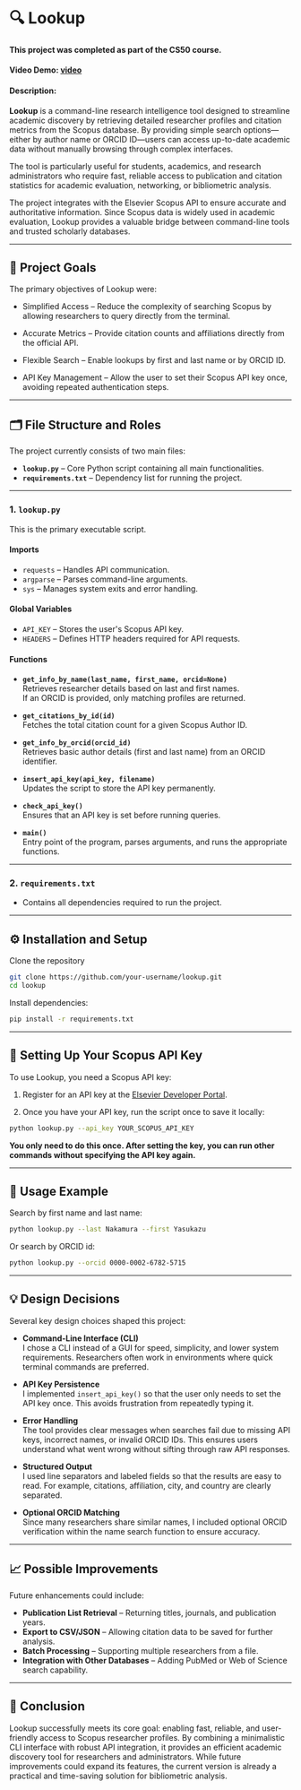 # 🔍 Lookup

#### This project was completed as part of the CS50 course.

#### Video Demo: [video](https://www.youtube.com/watch?v=5m-e14IusHI)

#### Description:

**Lookup** is a command-line research intelligence tool designed to streamline academic discovery by retrieving detailed researcher profiles and citation metrics from the Scopus database. By providing simple search options—either by author name or ORCID ID—users can access up-to-date academic data without manually browsing through complex interfaces.

The tool is particularly useful for students, academics, and research administrators who require fast, reliable access to publication and citation statistics for academic evaluation, networking, or bibliometric analysis.

The project integrates with the Elsevier Scopus API to ensure accurate and authoritative information. Since Scopus data is widely used in academic evaluation, Lookup provides a valuable bridge between command-line tools and trusted scholarly databases.

---

## 🎯 Project Goals

The primary objectives of Lookup were:

- Simplified Access – Reduce the complexity of searching Scopus by allowing researchers to query directly from the terminal.

- Accurate Metrics – Provide citation counts and affiliations directly from the official API.

- Flexible Search – Enable lookups by first and last name or by ORCID ID.

- API Key Management – Allow the user to set their Scopus API key once, avoiding repeated authentication steps.

---

## 🗂 File Structure and Roles

The project currently consists of two main files:

- **`lookup.py`** – Core Python script containing all main functionalities.
- **`requirements.txt`** – Dependency list for running the project.

---

### 1. `lookup.py`

This is the primary executable script.

#### **Imports**

- `requests` – Handles API communication.
- `argparse` – Parses command-line arguments.
- `sys` – Manages system exits and error handling.

#### **Global Variables**

- `API_KEY` – Stores the user's Scopus API key.
- `HEADERS` – Defines HTTP headers required for API requests.

#### **Functions**

- **`get_info_by_name(last_name, first_name, orcid=None)`**  
  Retrieves researcher details based on last and first names.  
  If an ORCID is provided, only matching profiles are returned.

- **`get_citations_by_id(id)`**  
  Fetches the total citation count for a given Scopus Author ID.

- **`get_info_by_orcid(orcid_id)`**  
  Retrieves basic author details (first and last name) from an ORCID identifier.

- **`insert_api_key(api_key, filename)`**  
  Updates the script to store the API key permanently.

- **`check_api_key()`**  
  Ensures that an API key is set before running queries.

- **`main()`**  
  Entry point of the program, parses arguments, and runs the appropriate functions.

---

### 2. `requirements.txt`

- Contains all dependencies required to run the project.

---

## ⚙️ Installation and Setup

Clone the repository

```bash
git clone https://github.com/your-username/lookup.git
cd lookup
```

Install dependencies:

```bash
pip install -r requirements.txt
```

---

## 🔑 Setting Up Your Scopus API Key

To use Lookup, you need a Scopus API key:

1. Register for an API key at the [Elsevier Developer Portal](https://dev.elsevier.com/).

2. Once you have your API key, run the script once to save it locally:

```bash
python lookup.py --api_key YOUR_SCOPUS_API_KEY
```

**You only need to do this once. After setting the key, you can run other commands without specifying the API key again.**

---

## 🚀 Usage Example

Search by first name and last name:

```bash
python lookup.py --last Nakamura --first Yasukazu
```

Or search by ORCID id:

```bash
python lookup.py --orcid 0000-0002-6782-5715
```

---

## 💡 Design Decisions

Several key design choices shaped this project:

- **Command-Line Interface (CLI)**  
  I chose a CLI instead of a GUI for speed, simplicity, and lower system requirements. Researchers often work in environments where quick terminal commands are preferred.

- **API Key Persistence**  
  I implemented `insert_api_key()` so that the user only needs to set the API key once. This avoids frustration from repeatedly typing it.

- **Error Handling**  
  The tool provides clear messages when searches fail due to missing API keys, incorrect names, or invalid ORCID IDs. This ensures users understand what went wrong without sifting through raw API responses.

- **Structured Output**  
  I used line separators and labeled fields so that the results are easy to read. For example, citations, affiliation, city, and country are clearly separated.

- **Optional ORCID Matching**  
  Since many researchers share similar names, I included optional ORCID verification within the name search function to ensure accuracy.

---

## 📈 Possible Improvements

Future enhancements could include:

- **Publication List Retrieval** – Returning titles, journals, and publication years.
- **Export to CSV/JSON** – Allowing citation data to be saved for further analysis.
- **Batch Processing** – Supporting multiple researchers from a file.
- **Integration with Other Databases** – Adding PubMed or Web of Science search capability.

---

## 🙌 Conclusion

Lookup successfully meets its core goal: enabling fast, reliable, and user-friendly access to Scopus researcher profiles. By combining a minimalistic CLI interface with robust API integration, it provides an efficient academic discovery tool for researchers and administrators. While future improvements could expand its features, the current version is already a practical and time-saving solution for bibliometric analysis.
